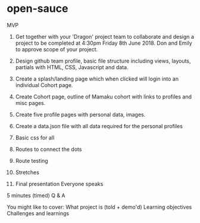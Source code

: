 # open-sauce

MVP

1. Get together with your 'Dragon' project team to collaborate and design a project to be completed 
   at 4:30pm Friday 8th June 2018. Don and Emily to approve scope of your project.

2. Design github team profile, basic file structure including views, layouts, partials with HTML, CSS, Javascript
   and data.

3. Create a splash/landing page which when clicked will login into an individual Cohort page.

4. Create Cohort page, outline of Mamaku cohort with links to profiles and misc pages.

5. Create five profile pages with personal data, images.

6. Create a data.json file with all data required for the personal profiles

7. Basic css for all

8. Routes to connect the dots

9. Route testing

10. Stretches

11. Final presentation Everyone speaks

5 minutes (timed)
Q & A

You might like to cover: 
What project is (told + demo'd)
Learning objectives
Challenges and learnings

